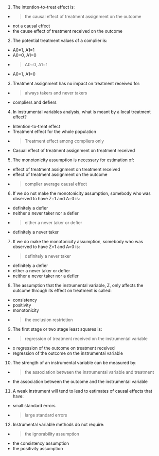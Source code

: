 1. The intention-to-treat effect is:

- > the causal effect of treatment assignment on the outcome
- not a causal effect
- the cause effect of treatment received on the outcome

2. The potential treatment values of a complier is:

- A0=1, A1=1
- A0=0, A1=0
- >A0=0, A1=1
- A0=1, A1=0


3. Treatment assignment has no impact on treatment received for:

- >always takers and never takers
- compliers and defiers

4. In instrumental variables analysis, what is meant by a local treatment effect?

- Intention-to-treat effect
- Treatment effect for the whole population
- >Treatment effect among compliers only
- Casual effect of treatment assignment on treatment received


5. The monotonicity assumption is necessary for estimation of:

- effect of treatment assignment on treatment received
- effect of treatment assignment on the outcome
- >complier average causal effect


6. If we do not make the monotonicity assumption, somebody who was observed to have Z=1 and A=0 is:

- definitely a defier
- neither a never taker nor a defier
- >either a never taker or defier
- definitely a never taker

7. If we do make the monotonicity assumption, somebody who was observed to have Z=1 and A=0 is:

- >definitely a never taker
- definitely a defier
- either a never taker or defier
- neither a never taker nor a defier

8. The assumption that the instrumental variable, Z, only affects the outcome through its effect on treatment is called:

- consistency
- positivity
- monotonicity
- >the exclusion restriction


9. The first stage or two stage least squares is:

- >regression of treatment received on the instrumental variable
- x regression of the outcome on treatment received
- regression of the outcome on the instrumental variable

10. The strength of an instrumental variable can be measured by:

- >the association between the instrumental variable and treatment
- the association between the outcome and the instrumental variable

11. A weak instrument will tend to lead to estimates of causal effects that have:

- small standard errors
- >large standard errors

12. Instrumental variable methods do not require:

- >the ignorability assumption
- the consistency assumption
- the positivity assumption
